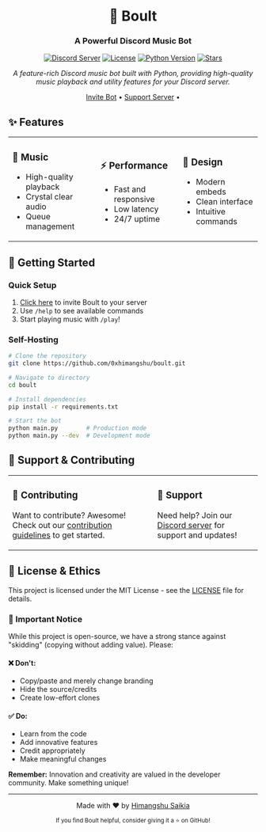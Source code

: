 <div align="center">

# 🎵 Boult
### A Powerful Discord Music Bot

[![Discord Server](https://img.shields.io/discord/1165304777131966567?color=5865F2&logo=discord&logoColor=white&style=for-the-badge&label=Community)](https://discord.gg/df5N3e8ZBB)
[![License](https://img.shields.io/badge/License-MIT-blue.svg?style=for-the-badge)](LICENSE)
[![Python Version](https://img.shields.io/badge/Python-3.11+-blue.svg?style=for-the-badge&logo=python&logoColor=white)](https://www.python.org/downloads/)
[![Stars](https://img.shields.io/github/stars/0xhimangshu/boult?style=for-the-badge&logo=github)](https://github.com/0xhimangshu/boult/stargazers)


*A feature-rich Discord music bot built with Python, providing high-quality music playback and utility features for your Discord server.*

[Invite Bot](https://discord.com/oauth2/authorize?client_id=1119244729373163562) •
[Support Server](https://discord.gg/df5N3e8ZBB) •

</div>

## ✨ Features

<table>
  <tr>
    <td>
      <h3>🎵 Music</h3>
      <ul>
        <li>High-quality playback</li>
        <li>Crystal clear audio</li>
        <li>Queue management</li>
      </ul>
    </td>
    <td>
      <h3>⚡ Performance</h3>
      <ul>
        <li>Fast and responsive</li>
        <li>Low latency</li>
        <li>24/7 uptime</li>
      </ul>
    </td>
    <td>
      <h3>🎨 Design</h3>
      <ul>
        <li>Modern embeds</li>
        <li>Clean interface</li>
        <li>Intuitive commands</li>
      </ul>
    </td>
  </tr>
</table>

## 🚀 Getting Started

### Quick Setup
1. [Click here](https://discord.com/oauth2/authorize?client_id=1119244729373163562) to invite Boult to your server
2. Use `/help` to see available commands
3. Start playing music with `/play`!

### Self-Hosting
```bash
# Clone the repository
git clone https://github.com/0xhimangshu/boult.git

# Navigate to directory
cd boult

# Install dependencies
pip install -r requirements.txt

# Start the bot
python main.py        # Production mode
python main.py --dev  # Development mode
```

## 💝 Support & Contributing

<table>
  <tr>
    <td>
      <h3>🤝 Contributing</h3>
      <p>Want to contribute? Awesome! Check out our <a href="CONTRIBUTING.md">contribution guidelines</a> to get started.</p>
    </td>
    <td>
      <h3>💖 Support</h3>
      <p>Need help? Join our <a href="https://discord.gg/df5N3e8ZBB">Discord server</a> for support and updates!</p>
    </td>
  </tr>
</table>

## 📜 License & Ethics

This project is licensed under the MIT License - see the [LICENSE](LICENSE) file for details.

### 🚫 Important Notice

While this project is open-source, we have a strong stance against "skidding" (copying without adding value). Please:

#### ❌ Don't:
- Copy/paste and merely change branding
- Hide the source/credits
- Create low-effort clones

#### ✅ Do:
- Learn from the code
- Add innovative features
- Credit appropriately
- Make meaningful changes

**Remember:** Innovation and creativity are valued in the developer community. Make something unique!

---
<div align="center">
Made with ❤️ by <a href="https://github.com/0xhimangshu">Himangshu Saikia</a>

<sub>If you find Boult helpful, consider giving it a ⭐ on GitHub!</sub>
</div>







